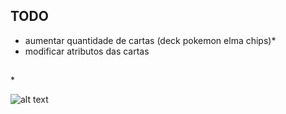 ## TODO

* aumentar quantidade de cartas (deck pokemon elma chips)*
* modificar atributos das cartas

##
\*

![alt text](https://http2.mlstatic.com/D_NQ_NP_985746-MLB42977476939_082020-O.jpg)
